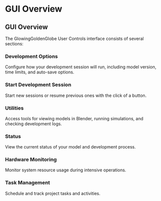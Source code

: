 # GUI Overview


## GUI Overview

The GlowingGoldenGlobe User Controls interface consists of several sections:

### Development Options
Configure how your development session will run, including model version, time limits, and auto-save options.

### Start Development Session
Start new sessions or resume previous ones with the click of a button.

### Utilities
Access tools for viewing models in Blender, running simulations, and checking development logs.

### Status
View the current status of your model and development process.

### Hardware Monitoring
Monitor system resource usage during intensive operations.

### Task Management
Schedule and track project tasks and activities.
